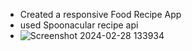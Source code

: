 - Created a responsive Food Recipe App
- used Spoonacular recipe api
- ![Screenshot 2024-02-28 133934](https://github.com/chiillbro/Food-Recipe-App/assets/144758027/91200c23-578c-42ff-988b-aa1010f2cba0)
